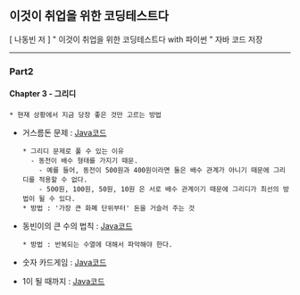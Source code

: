 ## 이것이 취업을 위한 코딩테스트다  
[ 나동빈 저 ] " 이것이 취업을 위한 코딩테스트다 with 파이썬 "  자바 코드 저장  

***  

### Part2  
#### Chapter 3 - 그리디  

    * 현재 상황에서 지금 당장 좋은 것만 고르는 방법  
    
* 거스름돈 문제 : [Java코드](https://github.com/yougi8/coding-test/blob/master/ch3/ch3_1.java)   

      * 그리디 문제로 풀 수 있는 이유  
        - 동전이 배수 형태를 가지기 때문.  
          - 예를 들어, 동전이 500원과 400원이라면 둘은 배수 관계가 아니기 때문에 그리디를 적용할 수 없다.  
          - 500원, 100원, 50원, 10원 은 서로 배수 관계이기 때문에 그리디가 최선의 방법이 될 수 있다.  
      * 방법 : '가장 큰 화폐 단위부터' 돈을 거슬러 주는 것   
      
* 동빈이의 큰 수의 법칙 : [Java코드](https://github.com/yougi8/coding-test/blob/master/ch3/ch3_2.java)  

      * 방법 : 반복되는 수열에 대해서 파악해야 한다.  
      
* 숫자 카드게임 : [Java코드](https://github.com/yougi8/coding-test/blob/master/ch3/ch3_3.java)  
* 1이 될 때까지 : [Java코드](https://github.com/yougi8/coding-test/blob/master/ch3/ch3_4.java)  


